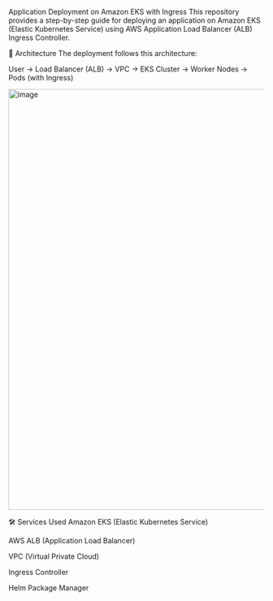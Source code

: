 Application Deployment on Amazon EKS with Ingress
This repository provides a step-by-step guide for deploying an application on Amazon EKS (Elastic Kubernetes Service) using AWS Application Load Balancer (ALB) Ingress Controller.

📌 Architecture
The deployment follows this architecture:

User → Load Balancer (ALB) → VPC → EKS Cluster → Worker Nodes → Pods (with Ingress)

<img width="829" alt="image" src="https://github.com/user-attachments/assets/dcfd4f2c-ecbd-4fab-b78a-8eea2576a458" />


🛠 Services Used
Amazon EKS (Elastic Kubernetes Service)

AWS ALB (Application Load Balancer)

VPC (Virtual Private Cloud)

Ingress Controller

Helm Package Manager
